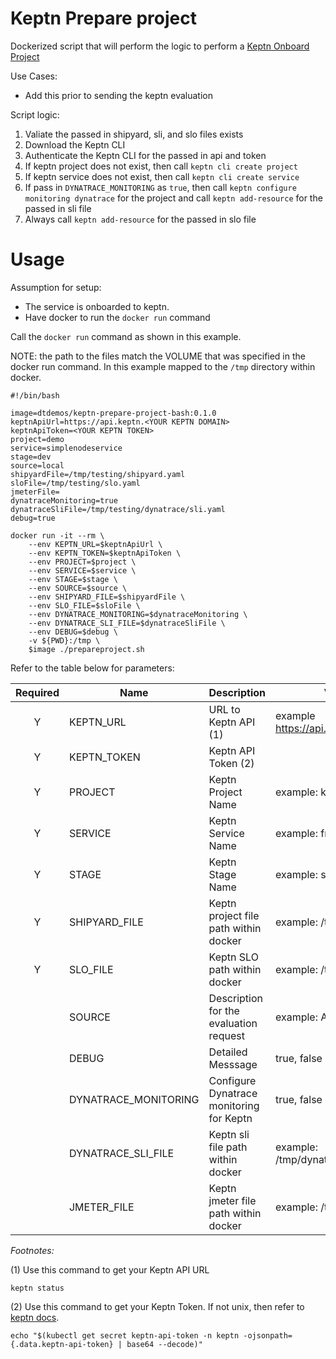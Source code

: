 # Keptn Prepare project

Dockerized script that will perform the logic to perform a [Keptn Onboard Project](https://keptn.sh/docs/0.7.x/manage/project/)

Use Cases:
* Add this prior to sending the keptn evaluation

Script logic:
1. Valiate the passed in shipyard, sli, and slo files exists
1. Download the Keptn CLI
1. Authenticate the Keptn CLI for the passed in api and token
1. If keptn project does not exist, then call `keptn cli create project`
1. If keptn service does not exist, then call `keptn cli create service`
1. If pass in `DYNATRACE_MONITORING` as `true`, then call `keptn configure monitoring dynatrace` for the project and call `keptn add-resource` for the passed in sli file
1. Always call `keptn add-resource` for the passed in slo file

# Usage

Assumption for setup:
* The service is onboarded to keptn.
* Have docker to run the `docker run` command

Call the `docker run` command as shown in this example. 

NOTE: the path to the files match the VOLUME that was specified in the docker run command. In this example mapped to the `/tmp` directory within docker.

```
#!/bin/bash

image=dtdemos/keptn-prepare-project-bash:0.1.0
keptnApiUrl=https://api.keptn.<YOUR KEPTN DOMAIN>
keptnApiToken=<YOUR KEPTN TOKEN>
project=demo
service=simplenodeservice
stage=dev
source=local
shipyardFile=/tmp/testing/shipyard.yaml
sloFile=/tmp/testing/slo.yaml
jmeterFile=
dynatraceMonitoring=true
dynatraceSliFile=/tmp/testing/dynatrace/sli.yaml
debug=true

docker run -it --rm \
    --env KEPTN_URL=$keptnApiUrl \
    --env KEPTN_TOKEN=$keptnApiToken \
    --env PROJECT=$project \
    --env SERVICE=$service \
    --env STAGE=$stage \
    --env SOURCE=$source \
    --env SHIPYARD_FILE=$shipyardFile \
    --env SLO_FILE=$sloFile \
    --env DYNATRACE_MONITORING=$dynatraceMonitoring \
    --env DYNATRACE_SLI_FILE=$dynatraceSliFile \
    --env DEBUG=$debug \
    -v ${PWD}:/tmp \
    $image ./prepareproject.sh
```

Refer to the table below for parameters:

| Required | Name | Description | Valid Values | Default |
|:---:|---|---|---|---|
| Y | KEPTN_URL | URL to Keptn API (1) | example https://api.keptn.11.22.33.44/api  |  |
| Y | KEPTN_TOKEN | Keptn API Token (2) |  |  |
| Y | PROJECT | Keptn Project Name | example: keptnorders  |  |
| Y | SERVICE | Keptn Service Name | example: frontend  |  |
| Y | STAGE | Keptn Stage Name | example: staging  |  |   
| Y | SHIPYARD_FILE | Keptn project file path within docker | example: /tmp/shipyard.yaml  |  |   
| Y | SLO_FILE | Keptn SLO path within docker | example: /tmp/slo.yaml  |  |  
|   | SOURCE | Description for the evaluation request | example: Azure-DevOps  | unknown |
|   | DEBUG | Detailed Messsage | true, false  | false |
|   | DYNATRACE_MONITORING | Configure Dynatrace monitoring for Keptn | true, false  | true |
|   | DYNATRACE_SLI_FILE | Keptn sli file path within docker | example: /tmp/dynatrace/shipyard.yaml  |  |
|   | JMETER_FILE | Keptn jmeter file path within docker | example: /tmp/myscript.jmx  |  |

*Footnotes:*

(1) Use this command to get your Keptn API URL

```
keptn status
```

(2) Use this command to get your Keptn Token.  If not unix, then refer to [keptn docs](https://keptn.sh/docs/0.7.x/operate/install/#authenticate-keptn-cli).

```
echo "$(kubectl get secret keptn-api-token -n keptn -ojsonpath={.data.keptn-api-token} | base64 --decode)"
```
